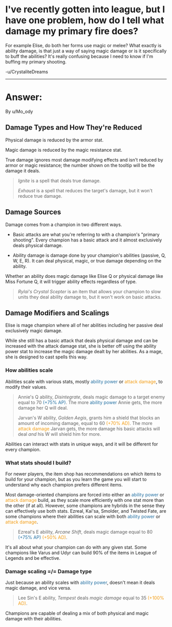 # I've recently gotten into league, but I have one problem, how do I tell what damage my primary fire does?

For example Elise, do both her forms use magic or melee? What exactly is ability damage, is that just a way of saying magic damage or is it specifically to buff the abilities? It's really confusing because I need to know if I'm buffing my primary shooting.

-u/CrystaliteDreams

---

# Answer:
By u/Mo_ody

## Damage Types and How They're Reduced
Physical damage is reduced by the armor stat.

Magic damage is reduced by the magic resistance stat.

True damage ignores most damage modifying effects and isn't reduced by armor or magic resistance; the number shown on the tooltip will be the damage it deals.

> *Ignite* is a spell that deals true damage.
>
> *Exhaust* is a spell that reduces the target's damage, but it won't reduce true damage.


## Damage Sources

Damage comes from a champion in two different ways.

- Basic attacks are what you're referring to with a champion's "primary shooting". Every champion has a basic attack and it almost exclusively deals physical damage.

- Ability damage is damage done by your champion's abilities (passive, Q, W, E, R). It can deal physical, magic, or true damage depending on the ability.

Whether an ability does magic damage like Elise Q or physical damage like Miss Fortune Q, it will trigger ability effects regardless of type.

> *Rylai's Crystal Scepter* is an item that allows your champion to slow units they deal ability damage to, but it won't work on basic attacks. 

## Damage Modifiers and Scalings

Elise is mage champion where all of her abilities including her passive deal exclusively magic damage.

While she still has a basic attack that deals physical damage and can be increased with the attack damage stat, she is better off using the ability power stat to increase the magic damage dealt by her abilities. As a mage, she is designed to cast spells this way.


### How abilities scale

Abilities scale with various stats, mostly <span style="color:#2471A3">ability power</span> or <span style="color:#F39C12">attack damage</span>, to modify their values. 

> Annie's Q ability, *Disintegrate*, deals magic damage to a target enemy equal to 70 <span style="color:#2471A3">(+75% AP)</span>. The more <span style="color:#2471A3">ability power</span> Annie gets, the more damage her Q will deal. 
>
> Jarvan's W ability, *Golden Aegis*, grants him a shield that blocks an amount of incoming damage, equal to 60 <span style="color:#F39C12">(+70% AD)</span>. The more <span style="color:#F39C12">attack damage</span> Jarvan gets, the more damage his basic attacks will deal *and* his W will shield him for more.

Abilities can interact with stats in unique ways, and it will be different for every champion. 

### What stats should I build?

For newer players, the item shop has recommendations on which items to build for your champion, but as you learn the game you will start to understand why each champion prefers different items.

Most damage-oriented champions are forced into either an <span style="color:#2471A3">ability power</span> or <span style="color:#F39C12">attack damage</span> build, as they scale more efficiently with one stat more than the other (if at all). However, some champions are hybrids in the sense they can effectively use both stats. Ezreal, Kai'sa, Smolder, and Twisted Fate, are some champions where their abilities can scale with both <span style="color:#2471A3">ability power</span> or <span style="color:#F39C12">attack damage</span>.

> Ezreal's E ability, *Arcane Shift*, deals magic damage equal to 80 <span style="color:#2471A3">(+75% AP)</span> <span style="color:#F39C12">(+50% AD)</span>.

It's all about what your champion can do with any given stat. Some champions like Varus and Udyr can build 90% of the items in League of Legends and be effective. 

### Damage scaling =/= Damage type

Just because an ability scales with <span style="color:#2471A3">ability power</span>, doesn't mean it deals magic damage, and vice versa.

> Lee Sin's E ability, *Tempest* deals *magic damage* equal to 35 <span style="color:#F39C12">(+100% AD)</span>.

Champions are capable of dealing a mix of both physical and magic damage with their abilities.
